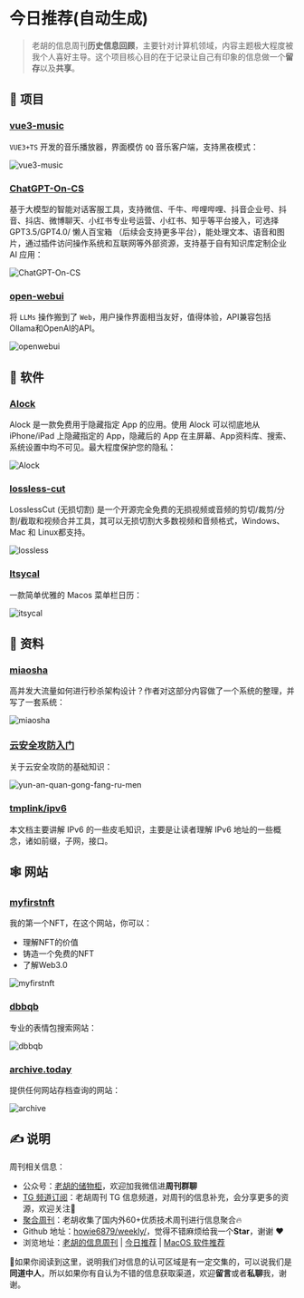 # 今日推荐(自动生成)

> 老胡的信息周刊**历史信息回顾**，主要针对计算机领域，内容主题极大程度被我个人喜好主导。这个项目核心目的在于记录让自己有印象的信息做一个**留存**以及**共享**。


## 🎯 项目 

### [vue3-music](https://github.com/SmallRuralDog/vue3-music)

`VUE3+TS` 开发的音乐播放器，界面模仿 `QQ` 音乐客户端，支持黑夜模式：

![vue3-music](https://images-1252557999.file.myqcloud.com/uPic/vue3-music.png) 

### [ChatGPT-On-CS](https://github.com/lrhh123/ChatGPT-On-CS)

基于大模型的智能对话客服工具，支持微信、千牛、哔哩哔哩、抖音企业号、抖音、抖店、微博聊天、小红书专业号运营、小红书、知乎等平台接入，可选择 GPT3.5/GPT4.0/ 懒人百宝箱 （后续会支持更多平台），能处理文本、语音和图片，通过插件访问操作系统和互联网等外部资源，支持基于自有知识库定制企业 AI 应用：

![ChatGPT-On-CS](https://images-1252557999.file.myqcloud.com/uPic/ChatGPT-On-CS.jpg) 

### [open-webui](https://github.com/open-webui/open-webui)

将 `LLMs` 操作搬到了 `Web`，用户操作界面相当友好，值得体验，API兼容包括Ollama和OpenAI的API。

![openwebui](https://images-1252557999.file.myqcloud.com/uPic/openwebui.jpg) 

## 🤖 软件 

### [Alock](https://github.com/luoxuhai/Alock)

Alock 是一款免费用于隐藏指定 App 的应用。使用 Alock 可以彻底地从 iPhone/iPad 上隐藏指定的 App，隐藏后的 App 在主屏幕、App资料库、搜索、系统设置中均不可见。最大程度保护您的隐私：

![Alock](https://images-1252557999.file.myqcloud.com/uPic/Alock.jpg) 

### [lossless-cut](https://github.com/mifi/lossless-cut)

LosslessCut (无损切割) 是一个开源完全免费的无损视频或音频的剪切/裁剪/分割/截取和视频合并工具，其可以无损切割大多数视频和音频格式，Windows、Mac 和 Linux都支持。

![lossless](https://images-1252557999.file.myqcloud.com/uPic/lossless.jpeg) 

### [Itsycal](https://www.mowglii.com/itsycal/)

一款简单优雅的 Macos 菜单栏日历：

![itsycal](https://images-1252557999.file.myqcloud.com/uPic/itsycal.png) 

## 👀 资料 

### [miaosha](https://github.com/qiurunze123/miaosha)

高并发大流量如何进行秒杀架构设计？作者对这部分内容做了一个系统的整理，并写了一套系统：

![miaosha](https://images-1252557999.file.myqcloud.com/uPic/WXcZTY.jpg) 

### [云安全攻防入门](https://lzcloudsecurity.gitbook.io/yun-an-quan-gong-fang-ru-men/)

关于云安全攻防的基础知识：

![yun-an-quan-gong-fang-ru-men](https://images-1252557999.file.myqcloud.com/uPic/yun-an-quan-gong-fang-ru-men.jpg) 

### [tmplink/ipv6](https://github.com/tmplink/ipv6)

本文档主要讲解 IPv6 的一些皮毛知识，主要是让读者理解 IPv6 地址的一些概念，诸如前缀，子网，接口。 

## 🕸 网站 

### [myfirstnft](https://myfirstnft.info/)

我的第一个NFT，在这个网站，你可以：

- 理解NFT的价值
- 铸造一个免费的NFT
- 了解Web3.0

![myfirstnft](https://images-1252557999.file.myqcloud.com/uPic/myfirstnft.jpg) 

### [dbbqb](https://www.dbbqb.com/)

专业的表情包搜索网站：

![dbbqb](https://images-1252557999.file.myqcloud.com/uPic/dbbqb.jpg) 

### [archive.today](https://archive.today/)

提供任何网站存档查询的网站：

![archive](https://images-1252557999.file.myqcloud.com/uPic/archive.jpg) 

## ✍️ 说明

周刊相关信息：

- 公众号：[老胡的储物柜](https://images-1252557999.file.myqcloud.com/uPic/ETIbMe.jpg)，欢迎加我微信进**周刊群聊**
- [TG 频道订阅](https://t.me/howie_weekly)：老胡周刊 TG 信息频道，对周刊的信息补充，会分享更多的资源，欢迎关注👏
- [聚合周刊](https://www.fre321.com/weekly)：老胡收集了国内外60+优质技术周刊进行信息聚合🔥
- Github 地址：[howie6879/weekly/](https://github.com/howie6879/weekly/)，觉得不错麻烦给我一个**Star**，谢谢 ❤️
- 浏览地址：[老胡的信息周刊](https://weekly.howie6879.com) | [今日推荐](https://weekly.howie6879.com/recommend/index.html) | [MacOS 软件推荐](https://weekly.howie6879.com/soft/mac.html)

🙌如果你阅读到这里，说明我们对信息的认可区域是有一定交集的，可以说我们是**同道中人**，所以如果你有自认为不错的信息获取渠道，欢迎**留言**或者**私聊**我，谢谢。